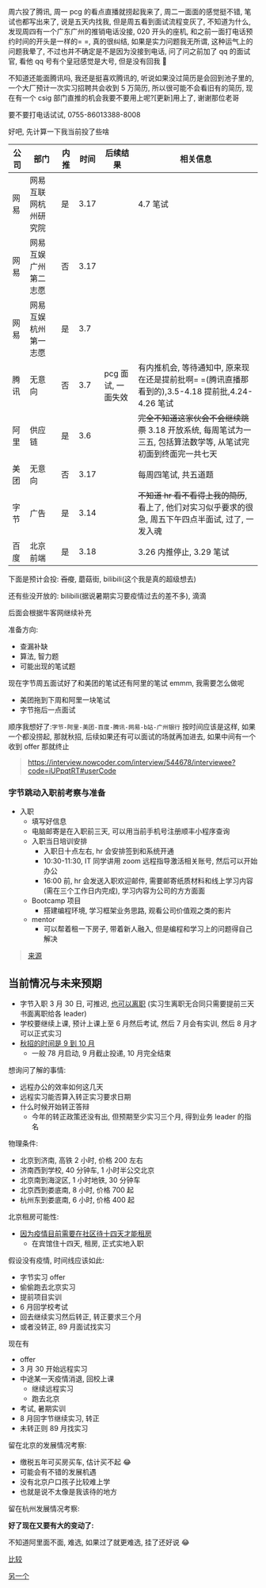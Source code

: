 周六投了腾讯, 周一 pcg 的看点直播就捞起我来了, 周二一面面的感觉挺不错, 笔试也都写出来了, 说是五天内找我, 但是周五看到面试流程变灰了, 不知道为什么, 发现周四有一个广东广州的推销电话没接, 020 开头的座机, 和之前一面打电话预约时间的开头是一样的= =, 真的很纠结, 如果是实力问题我无所谓, 这种运气上的问题我晕了, 不过也并不确定是不是因为没接到电话, 问了问之前加了 qq 的面试官, 看他 qq 号有个皇冠感觉是大号, 但是没有回我 🙂

不知道还能面腾讯吗, 我还是挺喜欢腾讯的, 听说如果没过简历是会回到池子里的, 一个大厂预计一次实习招聘共会收到 5 万简历, 所以很可能不会看旧有的简历, 现在有一个 csig 部门直推的机会我要不要用上呢?[更新]用上了, 谢谢那位老哥

要不要打电话试试, 0755-86013388-8008

好吧, 先计算一下我当前投了些啥

| 公司 | 部门 | 内推 | 时间 | 后续结果 | 相关信息 |
| --- | --- | --- | --- | --- | --- |
| 网易 | 网易互联网杭州研究院 | 是 | 3.17 |  | 4.7 笔试 |
| 网易 | 网易互娱广州第二志愿 | 否 | 3.17 |  |  |
| 网易 | 网易互娱杭州第一志愿 | 是 | 3.7 |  |  |
| 腾讯 | 无意向 | 否 | 3.7 | pcg 面试, 一面失效 | 有内推机会, 等待通知中, 原来现在还是提前批啊= =(腾讯直播那看到的),3.5-4.18 提前批,4.24-4.26 笔试 |
| 阿里 | 供应链 | 是 | 3.6 |  | <del>完全不知道这家伙会不会继续跳票</del> 3.18 开放系统, 每周笔试为一三五, 包括算法数学等, 从笔试完初面到终面完一共七天 |
| 美团 | 无意向 | 否 | 3.17 |  | 每周四笔试, 共五道题 |
| 字节 | 广告 | 是 | 3.14 |  | <del>不知道 hr 看不看得上我的简历</del>, 看上了, 他们对实习似乎要求的很急, 周五下午四点半面试, 过了, 一发入魂 |
| 百度 | 北京前端 | 是 | 3.18 |  | 3.26 内推停止, 3.29 笔试 |

下面是预计会投: <del>百度</del>, 蘑菇街, bilibili(这个我是真的超级想去)

还有些没开放的: bilibili(据说暑期实习要疫情过去的差不多), 滴滴

后面会根据牛客网继续补充

准备方向:

- 查漏补缺
- 算法, 智力题
- 可能出现的笔试题

现在字节周五面试好了和美团的笔试还有阿里的笔试 emmm, 我需要怎么做呢

- 美团拖到下周和阿里一块笔试
- 字节拖后一点面试

顺序我想好了:`字节-阿里-美团-百度-腾讯-网易-b站-广州银行` 按时间应该是这样, 如果一个都没捞起, 那就秋招, 后续如果还有可以面试的场就再加进去, 如果中间有一个收到 offer 那就终止

> https://interview.nowcoder.com/interview/544678/interviewee?code=iUPpqtRT#userCode

### 字节跳动入职前考察与准备

- 入职
  - 填写好信息
  - 电脑邮寄是在入职前三天, 可以用当前手机号注册顺丰小程序查询
  - 入职当日培训安排
    - 入职日十点左右, hr 会安排签到和系统开通
    - 10:30-11:30, IT 同学讲用 zoom 远程指导激活相关账号, 然后可以开始办公
    - 16:00 前, hr 会发送入职欢迎邮件, 需要邮寄纸质材料和线上学习内容(需在三个工作日内完成), 学习内容为公司的方方面面
  - Bootcamp 项目
    - 搭建编程环境, 学习框架业务思路, 观看公司价值观之类的影片
  - mentor
    - 可以帮着租一下房子, 带着新人融入, 但是编程和学习上的问题得自己解决

> [来源](https://www.zhihu.com/question/341518514)

## 当前情况与未来预期

- 字节入职 3 月 30 日, 可推迟, [也可以离职](https://www.v2ex.com/t/559372) (实习生离职无合同只需要提前三天书面离职给各 leader)
- 学校要继续上课, 预计上课上至 6 月然后考试, 然后 7 月会有实训, 然后 8 月才可以正式实习
- [秋招的时间是 9 到 10 月](https://www.zhihu.com/question/36604915/answer/463752556)
  - 一般 78 月启动, 9 月截止投递, 10 月完全结束

想询问了解的事情:

- 远程办公的效率如何这几天
- 远程实习能否算入转正实习要求日期
- 什么时候开始转正答辩
  - 今年的转正政策还没有出, 但预期至少实习三个月, 得到业务 leader 的指名

物理条件:

- 北京到济南, 高铁 2 小时, 价格 200 左右
- 济南西到学校, 40 分钟车, 1 小时半公交北京
- 北京南到海淀区, 1 小时地铁, 30 分钟车
- 北京西到娄底南, 8 小时, 价格 700 起
- 杭州东到娄底南, 6 小时, 价格 400 起

北京租房可能性:

- [因为疫情目前需要在社区待十四天才能租房](https://www.hotbak.net/key/%E5%A4%96%E5%9C%B0%E5%85%A5%E4%BA%AC%E9%9A%94%E7%A6%BB.html)
  - 在宾馆住十四天, 租房, 正式实地入职

假设没有疫情, 时间线应该如此:

- 字节实习 offer
- 偷偷跑去北京实习
- 提前项目实训
- 6 月回学校考试
- 回去继续实习然后转正, 转正要求三个月
- 或者没转正, 89 月面试找实习

现在有

- offer
- 3 月 30 开始远程实习
- 中途某一天疫情消退, 回校上课
  - 继续远程实习
  - 跑去北京
- 考试, 暑期实训
- 8 月回字节继续实习, 转正
- 未转正则 89 月找实习

留在北京的发展情况考察:

- 缴税五年可买房买车, 估计买不起 😂
- 可能会有不错的发展机遇
- 没有北京户口孩子比较难上学
- 也就是说不太像是我该待的地方

留在杭州发展情况考察:

**好了现在又要有大的变动了:**

不知道阿里面不面, 难选, 如果过了就更难选, 挂了还好说 😂

[比较](https://www.zhihu.com/question/339991607)

[另一个](https://www.zhihu.com/question/341341843)
